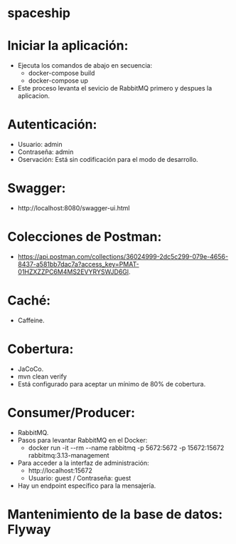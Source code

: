 # spaceship

# Iniciar la aplicación:
- Ejecuta los comandos de abajo en secuencia:
  - docker-compose build
  - docker-compose up
- Este proceso levanta el sevicio de RabbitMQ primero y despues la aplicacion.

# Autenticación:
- Usuario: admin
- Contraseña: admin
- Oservación: Está sin codificación para el modo de desarrollo.

# Swagger:
- http://localhost:8080/swagger-ui.html

# Colecciones de Postman:
- https://api.postman.com/collections/36024999-2dc5c299-079e-4656-8437-a581bb7dac7a?access_key=PMAT-01HZXZZPC6M4MS2EVYRYSWJD6Gl.

# Caché:
- Caffeine.

# Cobertura:
- JaCoCo.
- mvn clean verify
- Está configurado para aceptar un mínimo de 80% de cobertura.

# Consumer/Producer:
- RabbitMQ.
- Pasos para levantar RabbitMQ en el Docker:
    - docker run -it --rm --name rabbitmq -p 5672:5672 -p 15672:15672 rabbitmq:3.13-management
- Para acceder a la interfaz de administración:
    - http://localhost:15672
    - Usuario: guest / Contraseña: guest
- Hay un endpoint específico para la mensajería.

# Mantenimiento de la base de datos: Flyway
